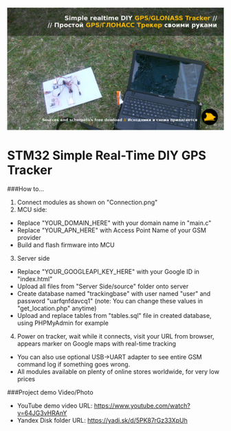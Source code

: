 [![Simple realtime DIY GPS/GLONASS Tracker - Youtube](./cover.jpg)](https://www.youtube.com/watch?v=64JG3vHRAnY)

# STM32 Simple Real-Time DIY GPS Tracker

###How to...
1. Connect modules as shown on "Connection.png"
2. MCU side:
  * Replace "YOUR_DOMAIN_HERE" with your domain name in "main.c"
  * Replace "YOUR_APN_HERE" with Access Point Name of your GSM provider
  * Build and flash firmware into MCU
3. Server side
  * Replace "YOUR_GOOGLEAPI_KEY_HERE" with your Google ID in "index.html"
  * Upload all files from "Server Side/source" folder onto server
  * Create database named "trackingbase" with user named "user" and password "uarfqnfdavcq1" (note: You can change these values in "get_location.php" anytime)
  * Upload and replace tables from "tables.sql" file in created database, using PHPMyAdmin for example
4. Power on tracker, wait while it connects, visit your URL from browser, appears marker on Google maps with real-time tracking

- You can also use optional USB->UART adapter to see entire GSM command log if something goes wrong.
- All modules available on plenty of online stores worldwide, for very low prices

###Project demo Video/Photo
- YouTube demo video URL: https://www.youtube.com/watch?v=64JG3vHRAnY
- Yandex Disk folder URL: https://yadi.sk/d/5PK87rGz33XpUh
